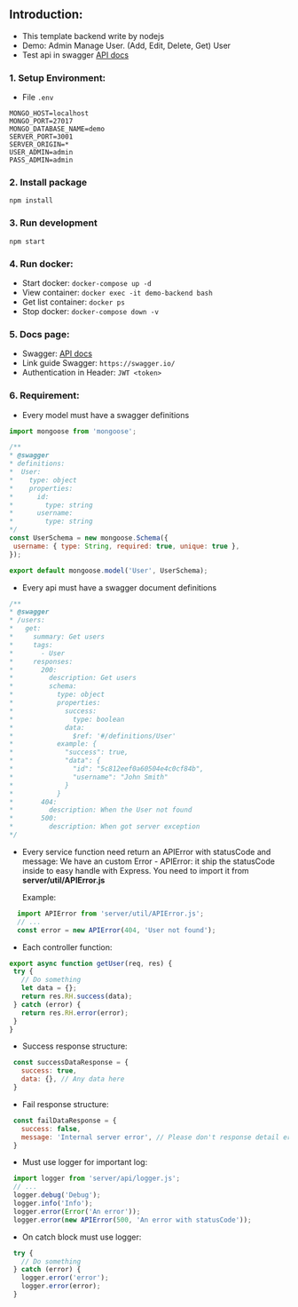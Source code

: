 ## Introduction: 
- This template backend write by nodejs
- Demo: Admin Manage User. (Add, Edit, Delete, Get) User 
- Test api in swagger [API docs](http://localhost:3001/api-docs)
### 1. Setup Environment:
  - File `.env`
````
MONGO_HOST=localhost
MONGO_PORT=27017
MONGO_DATABASE_NAME=demo
SERVER_PORT=3001
SERVER_ORIGIN=*
USER_ADMIN=admin
PASS_ADMIN=admin
````
### 2. Install package
`npm install`
### 3. Run development
`npm start`
### 4. Run docker:
- Start docker:
`docker-compose up -d`
- View container:
`docker exec -it demo-backend bash`
- Get list container:
`docker ps`
- Stop docker:
`docker-compose down -v`
### 5. Docs page:
- Swagger:
[API docs](http://localhost:3001/api-docs)
- Link guide Swagger: `https://swagger.io/`
- Authentication in Header: `JWT <token>`
### 6. Requirement:

 - Every model must have a swagger definitions
 ````js
import mongoose from 'mongoose';

/**
 * @swagger
 * definitions:
 *  User:
 *    type: object
 *    properties:
 *      id:
 *        type: string
 *      username:
 *        type: string
 */
const UserSchema = new mongoose.Schema({
  username: { type: String, required: true, unique: true },
});

export default mongoose.model('User', UserSchema);
````
 - Every api must have a swagger document definitions
 ````js
/**
 * @swagger
 * /users:
 *   get:
 *     summary: Get users
 *     tags:
 *       - User
 *     responses:
 *       200:
 *         description: Get users
 *         schema:
 *           type: object
 *           properties:
 *             success:
 *               type: boolean
 *             data:
 *               $ref: '#/definitions/User'
 *           example: {
 *             "success": true,
 *             "data": {
 *               "id": "5c812eef0a60504e4c0cf84b",
 *               "username": "John Smith"
 *             }
 *           }
 *       404:
 *         description: When the User not found
 *       500:
 *         description: When got server exception
 */
````
 - Every service function need return an APIError with statusCode and message:
   We have an custom Error - APIError: it ship the statusCode inside to easy handle with Express.
   You need to import it from **server/util/APIError.js**
   
   Example:
 ````js
   import APIError from 'server/util/APIError.js';
   // ...
   const error = new APIError(404, 'User not found');
 ````
 
 - Each controller function:
 
 ````js
export async function getUser(req, res) {
  try {
    // Do something
    let data = {};
    return res.RH.success(data);
  } catch (error) {
    return res.RH.error(error);
  }
}
 ````
 - Success response structure:
 
 ````js
  const successDataResponse = {
    success: true,
    data: {}, // Any data here
  }
 ````
  - Fail response structure:
  
  ````js
   const failDataResponse = {
     success: false,
     message: 'Internal server error', // Please don't response detail error to client
   }
  ````
 
 - Must use logger for important log:
 
 ````js
  import logger from 'server/api/logger.js';
  // ...
  logger.debug('Debug');
  logger.info('Info');
  logger.error(Error('An error'));
  logger.error(new APIError(500, 'An error with statusCode'));
 ````
  - On catch block must use logger:
  
  ````js
   try {
     // Do something
   } catch (error) {
     logger.error('error');
     logger.error(error);
   }
  ````
